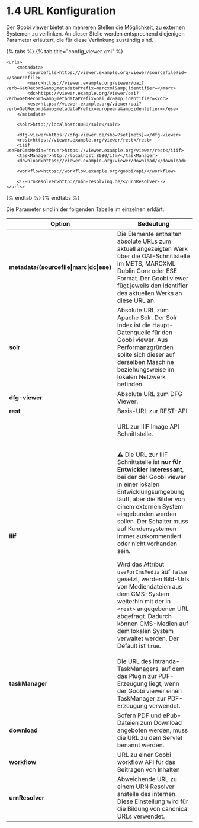 # 1.4 URL Konfiguration

Der Goobi viewer bietet an mehreren Stellen die Möglichkeit, zu externen Systemen zu verlinken. An dieser Stelle werden entsprechend diejenigen Parameter erläutert, die für diese Verlinkung zuständig sind.

{% tabs %}
{% tab title="config_viewer.xml" %}
```markup
<urls>
    <metadata>
        <sourcefile>https://viewer.example.org/viewer/sourcefile?id=</sourcefile>
        <marc>https://viewer.example.org/viewer/oai?verb=GetRecord&amp;metadataPrefix=marcxml&amp;identifier=</marc>
        <dc>https://viewer.example.org/viewer/oai?verb=GetRecord&amp;metadataPrefix=oai_dc&amp;identifier=</dc>
        <ese>https://viewer.example.org/viewer/oai?verb=GetRecord&amp;metadataPrefix=europeana&amp;identifier=</ese>
    </metadata>
    
    <solr>http://localhost:8080/solr</solr>
 
    <dfg-viewer>https://dfg-viewer.de/show?set[mets]=</dfg-viewer>
    <rest>https://viewer.example.org/viewer/rest</rest>
    <iiif useForCmsMedia="true">https://viewer.example.org/viewer/rest</iiif>
    <taskManager>http://localhost:8080/itm/</taskManager>
    <download>https://viewer.example.org/viewer/download/</download>
    
    <workflow>https://workflow.example.org/goobi/api/</workflow>
    
    <!--urnResolver>http://nbn-resolving.de/</urnResolver-->
</urls>
```
{% endtab %}
{% endtabs %}

Die Parameter sind in der folgenden Tabelle im einzelnen erklärt:

| Option                                   | Bedeutung                                                                                                                                                                                                                                                                                                                                                                                                                                                                                                                                                                                                                                                                                                                                                                   |
| ---------------------------------------- | --------------------------------------------------------------------------------------------------------------------------------------------------------------------------------------------------------------------------------------------------------------------------------------------------------------------------------------------------------------------------------------------------------------------------------------------------------------------------------------------------------------------------------------------------------------------------------------------------------------------------------------------------------------------------------------------------------------------------------------------------------------------------- |
| **metadata/(sourcefile\|marc\|dc\|ese)** | Die Elemente enthalten absolute URLs zum aktuell angezeigten Werk über die OAI-Schnittstelle im METS, MARCXML Dublin Core oder ESE  Format. Der Goobi viewer fügt jeweils den Identifier des aktuellen Werks an diese URL an.                                                                                                                                                                                                                                                                                                                                                                                                                                                                                                                                               |
| **solr**                                 | Absolute URL zum Apache Solr. Der Solr Index ist die Haupt-Datenquelle für den Goobi viewer. Aus Performanzgründen sollte sich dieser auf derselben Maschine beziehungsweise im lokalen Netzwerk befinden.                                                                                                                                                                                                                                                                                                                                                                                                                                                                                                                                                                  |
| **dfg-viewer**                           | Absolute URL zum DFG Viewer.                                                                                                                                                                                                                                                                                                                                                                                                                                                                                                                                                                                                                                                                                                                                                |
| **rest**                                 | Basis-URL zur REST-API.                                                                                                                                                                                                                                                                                                                                                                                                                                                                                                                                                                                                                                                                                                                                                     |
| **iiif**                                 | <p>URL zur IIIF Image API Schnittstelle.</p><p><br><span data-gb-custom-inline data-tag="emoji" data-code="26a0">⚠️</span> Die URL zur IIIF Schnittstelle ist <strong>nur für Entwickler interessant</strong>, bei der der Goobi viewer in einer lokalen Entwicklungsumgebung läuft, aber die Bilder von einem externen System eingebunden werden sollen. Der Schalter muss auf Kundensystemen immer auskommentiert oder nicht vorhanden sein.</p><p>Wird das Attribut <code>useForCmsMedia</code> auf <code>false</code> gesetzt, werden Bild-Urls von Mediendateien aus dem CMS-System weiterhin mit der in <code>&#x3C;rest></code> angegebenen URL abgefragt. Dadurch können CMS-Medien auf dem lokalen System verwaltet werden. Der Default ist <code>true</code>.</p> |
| **taskManager**                          | Die URL des intranda-TaskManagers, auf dem das Plugin zur PDF-Erzeugung liegt, wenn der Goobi viewer einen TaskManager zur PDF-Erzeugung verwendet.                                                                                                                                                                                                                                                                                                                                                                                                                                                                                                                                                                                                                         |
| **download**                             | Sofern PDF und ePub-Dateien zum Download angeboten werden, muss die URL zu dem Servlet benannt werden.                                                                                                                                                                                                                                                                                                                                                                                                                                                                                                                                                                                                                                                                      |
| **workflow**                             | URL zu einer Goobi workflow API für das Beitragen von Inhalten                                                                                                                                                                                                                                                                                                                                                                                                                                                                                                                                                                                                                                                                                                              |
| **urnResolver**                          | Abweichende URL zu einem URN Resolver anstelle des internen. Diese Einstellung wird für die Bildung von canonical URLs verwendet.                                                                                                                                                                                                                                                                                                                                                                                                                                                                                                                                                                                                                                           |
